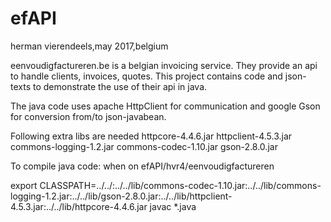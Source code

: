 # efAPI
herman vierendeels,may 2017,belgium

eenvoudigfactureren.be is a belgian invoicing service.
They provide an api to handle clients, invoices, quotes.
This project contains code and json-texts to demonstrate the use of their api in java.

The java code uses apache HttpClient for communication and google Gson for conversion from/to json-javabean.

Following extra libs are needed
httpcore-4.4.6.jar
httpclient-4.5.3.jar
commons-logging-1.2.jar
commons-codec-1.10.jar
gson-2.8.0.jar


To compile java code:
when on efAPI/hvr4/eenvoudigfactureren

export CLASSPATH=../../:../../lib/commons-codec-1.10.jar:../../lib/commons-logging-1.2.jar:../../lib/gson-2.8.0.jar:../../lib/httpclient-4.5.3.jar:../../lib/httpcore-4.4.6.jar
javac *.java


